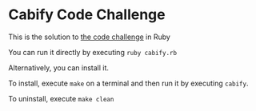 # Cabify Code Challenge

This is the solution to [the code challenge](https://github.com/cabify/rubyChallenge) in Ruby

You can run it directly by executing ```ruby cabify.rb```

Alternatively, you can install it.

To install, execute ```make``` on a terminal and then run it by executing ```cabify```.

To uninstall, execute ```make clean```
